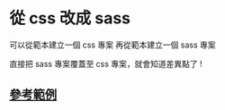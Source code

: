 # 從 css 改成 sass

可以從範本建立一個 css 專案
再從範本建立一個 sass 專案

直接把 sass 專案覆蓋至 css 專案，就會知道差異點了 !


## [參考範例](https://github.com/ragnakuei/angular-material-ui/commit/539a5727ff5ab0dacdf8ff471e075e914802e8ff)

